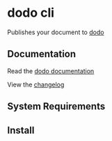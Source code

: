 # dodo cli

Publishes your document to [dodo](https://www.dodo-doc.com)

## Documentation

Read the [dodo documentation]()

View the [changelog]()

## System Requirements


## Install

